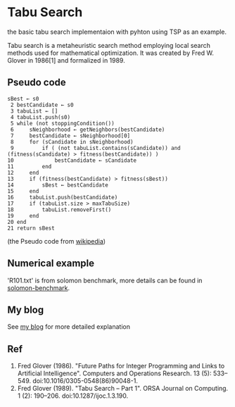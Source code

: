 # Tabu Search
the basic tabu search implementaion with pyhton using TSP as an example.


Tabu search is a metaheuristic search method employing local search methods used for mathematical optimization. It was created by Fred W. Glover in 1986[1] and formalized in 1989.


## Pseudo code
```
sBest ← s0
 2 bestCandidate ← s0
 3 tabuList ← []
 4 tabuList.push(s0)
 5 while (not stoppingCondition())
 6     sNeighborhood ← getNeighbors(bestCandidate)
 7     bestCandidate ← sNeighborhood[0]
 8     for (sCandidate in sNeighborhood)
 9         if ( (not tabuList.contains(sCandidate)) and (fitness(sCandidate) > fitness(bestCandidate)) )
10             bestCandidate ← sCandidate
11         end
12     end
13     if (fitness(bestCandidate) > fitness(sBest))
14         sBest ← bestCandidate
15     end
16     tabuList.push(bestCandidate)
17     if (tabuList.size > maxTabuSize)
18         tabuList.removeFirst()
19     end
20 end
21 return sBest
```
(the Pseudo code from [wikipedia](https://en.wikipedia.org/wiki/Tabu_search))


## Numerical example
'R101.txt' is from solomon benchmark, more details can be found in [solomon-benchmark](https://www.sintef.no/projectweb/top/vrptw/solomon-benchmark/).


## My blog
See [my blog](https://blog.csdn.net/DCXY71/article/details/109597801?spm=1001.2014.3001.5501) for more detailed explanation


## Ref
 1. Fred Glover (1986). "Future Paths for Integer Programming and Links to Artificial Intelligence". Computers and Operations Research. 13 (5): 533–549. doi:10.1016/0305-0548(86)90048-1.  
 2. Fred Glover (1989). "Tabu Search – Part 1". ORSA Journal on Computing. 1 (2): 190–206. doi:10.1287/ijoc.1.3.190.
